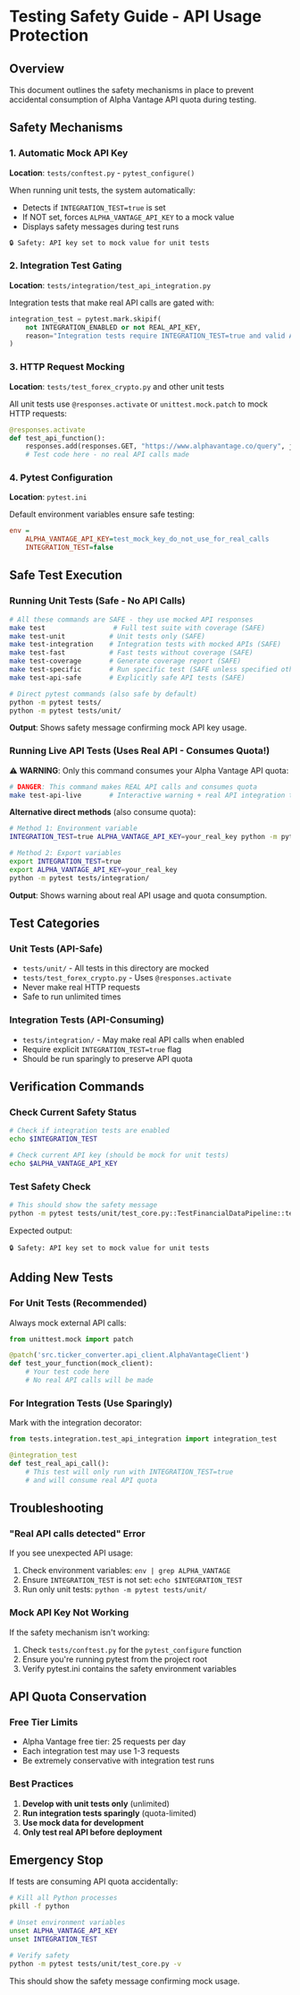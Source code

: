 # Testing Safety Guide - API Usage Protection

## Overview

This document outlines the safety mechanisms in place to prevent accidental consumption of Alpha Vantage API quota during testing.

## Safety Mechanisms

### 1. Automatic Mock API Key

**Location**: `tests/conftest.py` - `pytest_configure()`

When running unit tests, the system automatically:
- Detects if `INTEGRATION_TEST=true` is set
- If NOT set, forces `ALPHA_VANTAGE_API_KEY` to a mock value
- Displays safety messages during test runs

```bash
🔒 Safety: API key set to mock value for unit tests
```

### 2. Integration Test Gating

**Location**: `tests/integration/test_api_integration.py`

Integration tests that make real API calls are gated with:
```python
integration_test = pytest.mark.skipif(
    not INTEGRATION_ENABLED or not REAL_API_KEY,
    reason="Integration tests require INTEGRATION_TEST=true and valid API key",
)
```

### 3. HTTP Request Mocking

**Location**: `tests/test_forex_crypto.py` and other unit tests

All unit tests use `@responses.activate` or `unittest.mock.patch` to mock HTTP requests:
```python
@responses.activate
def test_api_function():
    responses.add(responses.GET, "https://www.alphavantage.co/query", json=mock_data)
    # Test code here - no real API calls made
```

### 4. Pytest Configuration

**Location**: `pytest.ini`

Default environment variables ensure safe testing:
```ini
env =
    ALPHA_VANTAGE_API_KEY=test_mock_key_do_not_use_for_real_calls
    INTEGRATION_TEST=false
```

## Safe Test Execution

### Running Unit Tests (Safe - No API Calls)

```bash
# All these commands are SAFE - they use mocked API responses
make test                 # Full test suite with coverage (SAFE)
make test-unit           # Unit tests only (SAFE)
make test-integration    # Integration tests with mocked APIs (SAFE)
make test-fast           # Fast tests without coverage (SAFE)
make test-coverage       # Generate coverage report (SAFE)
make test-specific       # Run specific test (SAFE unless specified otherwise)
make test-api-safe       # Explicitly safe API tests (SAFE)

# Direct pytest commands (also safe by default)
python -m pytest tests/
python -m pytest tests/unit/
```

**Output**: Shows safety message confirming mock API key usage.

### Running Live API Tests (Uses Real API - Consumes Quota!)

⚠️ **WARNING**: Only this command consumes your Alpha Vantage API quota:

```bash
# DANGER: This command makes REAL API calls and consumes quota
make test-api-live       # Interactive warning + real API integration tests
```

**Alternative direct methods** (also consume quota):
```bash
# Method 1: Environment variable
INTEGRATION_TEST=true ALPHA_VANTAGE_API_KEY=your_real_key python -m pytest tests/integration/

# Method 2: Export variables
export INTEGRATION_TEST=true
export ALPHA_VANTAGE_API_KEY=your_real_key
python -m pytest tests/integration/
```

**Output**: Shows warning about real API usage and quota consumption.

## Test Categories

### Unit Tests (API-Safe)
- `tests/unit/` - All tests in this directory are mocked
- `tests/test_forex_crypto.py` - Uses `@responses.activate`
- Never make real HTTP requests
- Safe to run unlimited times

### Integration Tests (API-Consuming)
- `tests/integration/` - May make real API calls when enabled
- Require explicit `INTEGRATION_TEST=true` flag
- Should be run sparingly to preserve API quota

## Verification Commands

### Check Current Safety Status

```bash
# Check if integration tests are enabled
echo $INTEGRATION_TEST

# Check current API key (should be mock for unit tests)
echo $ALPHA_VANTAGE_API_KEY
```

### Test Safety Check

```bash
# This should show the safety message
python -m pytest tests/unit/test_core.py::TestFinancialDataPipeline::test_pipeline_initialization_with_api_key -v
```

Expected output:
```
🔒 Safety: API key set to mock value for unit tests
```

## Adding New Tests

### For Unit Tests (Recommended)

Always mock external API calls:

```python
from unittest.mock import patch

@patch('src.ticker_converter.api_client.AlphaVantageClient')
def test_your_function(mock_client):
    # Your test code here
    # No real API calls will be made
```

### For Integration Tests (Use Sparingly)

Mark with the integration decorator:

```python
from tests.integration.test_api_integration import integration_test

@integration_test
def test_real_api_call():
    # This test will only run with INTEGRATION_TEST=true
    # and will consume real API quota
```

## Troubleshooting

### "Real API calls detected" Error

If you see unexpected API usage:

1. Check environment variables: `env | grep ALPHA_VANTAGE`
2. Ensure `INTEGRATION_TEST` is not set: `echo $INTEGRATION_TEST`
3. Run only unit tests: `python -m pytest tests/unit/`

### Mock API Key Not Working

If the safety mechanism isn't working:

1. Check `tests/conftest.py` for the `pytest_configure` function
2. Ensure you're running pytest from the project root
3. Verify pytest.ini contains the safety environment variables

## API Quota Conservation

### Free Tier Limits
- Alpha Vantage free tier: 25 requests per day
- Each integration test may use 1-3 requests
- Be extremely conservative with integration test runs

### Best Practices
1. **Develop with unit tests only** (unlimited)
2. **Run integration tests sparingly** (quota-limited)
3. **Use mock data for development** 
4. **Only test real API before deployment**

## Emergency Stop

If tests are consuming API quota accidentally:

```bash
# Kill all Python processes
pkill -f python

# Unset environment variables
unset ALPHA_VANTAGE_API_KEY
unset INTEGRATION_TEST

# Verify safety
python -m pytest tests/unit/test_core.py -v
```

This should show the safety message confirming mock usage.
